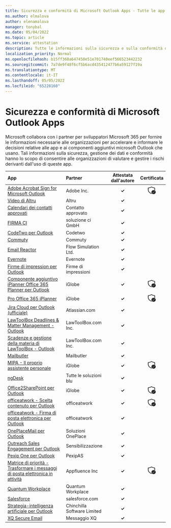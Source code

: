 ```yaml
---
title: Sicurezza e conformità di Microsoft Outlook Apps - Tutte le app
ms.author: elmalova
author: elenamalova
manager: tonybal
ms.date: 05/04/2022
ms.topic: article
ms.service: attestation
description: Tutte le informazioni sulla sicurezza e sulla conformità disponibili per tutte le app microsoft Outlook.
localization_priority: Normal
ms.openlocfilehash: b15ff360a647450e51e701740eef566523442232
ms.sourcegitcommit: 7a7de9f48f6cf5b6acd435412477b6a59127f19a
ms.translationtype: MT
ms.contentlocale: it-IT
ms.lasthandoff: 05/05/2022
ms.locfileid: "65228160"
---
```

# <a name="microsoft-outlook-apps-security-and-compliance"></a>Sicurezza e conformità di Microsoft Outlook Apps

Microsoft collabora con i partner per sviluppatori Microsoft 365 per fornire le informazioni necessarie alle organizzazioni per accelerare e informare le decisioni relative alle app e ai componenti aggiuntivi microsoft Outlook che usano. Tali informazioni sulla sicurezza, gestione dei dati e conformità hanno lo scopo di consentire alle organizzazioni di valutare e gestire i rischi derivanti dall'uso di queste app.

| **App** | **Partner** | **Attestata dall'autore** | **Certificata** |
|:--------|:------------|:----------------------:|:-------------:|
| [Adobe Acrobat Sign for Microsoft Outlook](./adobe-inc-acrobat-sign-for-microsoft-outlook.md) | Adobe Inc. | **✓** | <img alt="Certified application badge" src="../media/certified-badge.png" height="25" width="25" /> |
| [Video di Altru](./altru-videos.md) | Altru | **✓** |  |
| [Calendari dei contatti approvati](./approved-contact-calendars.md) | Contatto approvato | **✓** |  |
| [FIRMA CI](./ci-solution-gmbh-signature.md) | soluzione ci GmbH | **✓** |  |
| [CodeTwo per Outlook](./codetwo-for-outlook.md) | Codetwo | **✓** |  |
| [Commuty](./commuty.md) | Commuty | **✓** |  |
| [Email Reactor](./flow-simulation-ltd-email-reactor.md) | Flow Simulation Ltd. | **✓** |  |
| [Evernote](./evernote.md) | Evernote | **✓** |  |
| [Firme di impression per Outlook](./impression-signatures-for-outlook.md) | Firme di impressioni | **✓** |  |
| [Componente aggiuntivo iPlanner Office 365 Planner per Outlook](./iglobe-iplanner-office-365-planner-add-in-for-outlook.md) | iGlobe | **✓** | <img alt="Certified application badge" src="../media/certified-badge.png" height="25" width="25" /> |
| [Pro Office 365 iPlanner](./iglobe-iplanner-pro-office-365.md) | iGlobe | **✓** | <img alt="Certified application badge" src="../media/certified-badge.png" height="25" width="25" /> |
| [Jira Cloud per Outlook (ufficiale)](./atlassiancom-jira-cloud-for-outlook-official.md) | Atlassian.com | **✓** |  |
| [LawToolBox Deadlines &amp; Matter Management - Outlook](./lawtoolboxcom-inc-lawtoolbox-deadlinesmatter-management-outlook.md) | LawToolBox.com Inc. | **✓** |  |
| [Scadenze e gestione della materia di LawToolBox - Outlook](./lawtoolboxcom-inc-lawtoolbox-deadlines-and-matter-management-outlook.md) | LawToolBox.com Inc. | **✓** |  |
| [Mailbutler](./mailbutler.md) | Mailbutler | **✓** |  |
| [MIPA - Il proprio assistente personale](./iglobe-mipa-your-own-personal-assistant.md) | iGlobe | **✓** | <img alt="Certified application badge" src="../media/certified-badge.png" height="25" width="25" /> |
| [ngDesk](./all-blue-solutions-ngdesk.md) | Tutte le soluzioni blu | **✓** |  |
| [Office2SharePoint per Outlook](./iglobe-office2sharepoint-for-outlook.md) | iGlobe | **✓** | <img alt="Certified application badge" src="../media/certified-badge.png" height="25" width="25" /> |
| [officeatwork - Scelta contenuto per Outlook](./officeatwork-officeatworkcontent-chooser-for-outlook.md) | officeatwork | **✓** | <img alt="Certified application badge" src="../media/certified-badge.png" height="25" width="25" /> |
| [officeatwork - Firma di posta elettronica per Outlook](./officeatwork-officeatworkmail-signature-for-outlook.md) | officeatwork | **✓** |  |
| [OnePlaceMail per Outlook](./oneplace-solutions-oneplacemail-for-outlook.md) | Soluzioni OnePlace | **✓** |  |
| [Outreach Sales Engagement per Outlook](./outreach-sales-engagement-for-outlook.md) | Sensibilizzazione | **✓** |  |
| [Pexip One per Outlook](./pexipas-pexip-one-for-outlook.md) | PexipAS | **✓** |  |
| [Matrice di priorità - Trasformare i messaggi di posta elettronica in attività](./appfluence-inc-priority-matrix-turn-emails-into-tasks.md) | Appfluence Inc | **✓** | <img alt="Certified application badge" src="../media/certified-badge.png" height="25" width="25" /> |
| [Quantum Workplace](./quantum-workplace.md) | Quantum Workplace | **✓** |  |
| [Salesforce](./salesforcecom-salesforce.md) | salesforce.com | **✓** |  |
| [Strategia-intelligenza artificiale per Outlook](./chinchilla-software-limited-strategy-ai-for-outlook.md) | Chinchilla Software Limited | **✓** |  |
| [XQ Secure Email](./xq-message-secure-email.md) | Messaggio XQ | **✓** |  |
